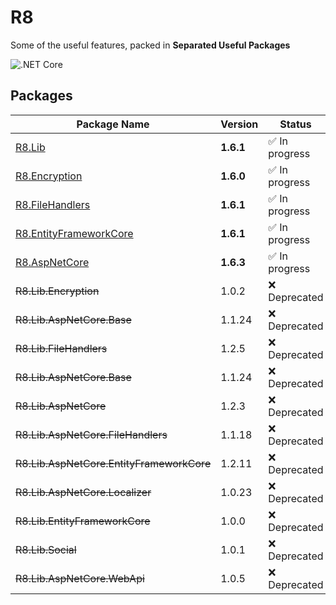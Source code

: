 # R8
Some of the useful features, packed in **Separated Useful Packages**

![.NET Core](https://github.com/arashaan/R8/workflows/.NET%20Core/badge.svg?branch=master)

## Packages
| Package Name                             | Version | Status      |
|------------------------------------------|---------|-------------|
| [R8.Lib](https://github.com/iamr8/R8/packages/457669)                                   | **1.6.1**   | :white_check_mark: In progress |
| [R8.Encryption](https://github.com/iamr8/R8/packages/494826)                            | **1.6.0**   | :white_check_mark: In progress |
| [R8.FileHandlers](https://github.com/iamr8/R8/packages/494825)                          | **1.6.1**   | :white_check_mark: In progress |
| [R8.EntityFrameworkCore](https://github.com/iamr8/R8/packages/494829)                   | **1.6.1**   | :white_check_mark: In progress |
| [R8.AspNetCore](https://github.com/iamr8/R8/packages/494830)                            | **1.6.3**   | :white_check_mark: In progress |
| ~~R8.Lib.Encryption~~                    | 1.0.2   | :x: Deprecated  |
| ~~R8.Lib.AspNetCore.Base~~               | 1.1.24  | :x: Deprecated  |
| ~~R8.Lib.FileHandlers~~                  | 1.2.5   | :x: Deprecated  |
| ~~R8.Lib.AspNetCore.Base~~               | 1.1.24  | :x: Deprecated  |
| ~~R8.Lib.AspNetCore~~                    | 1.2.3   | :x: Deprecated  |
| ~~R8.Lib.AspNetCore.FileHandlers~~       | 1.1.18  | :x: Deprecated  |
| ~~R8.Lib.AspNetCore.EntityFrameworkCore~~| 1.2.11  | :x: Deprecated  |
| ~~R8.Lib.AspNetCore.Localizer~~          | 1.0.23  | :x: Deprecated  |
| ~~R8.Lib.EntityFrameworkCore~~           | 1.0.0   | :x: Deprecated  |
| ~~R8.Lib.Social~~                        | 1.0.1   | :x: Deprecated  |
| ~~R8.Lib.AspNetCore.WebApi~~             | 1.0.5   | :x: Deprecated  |
